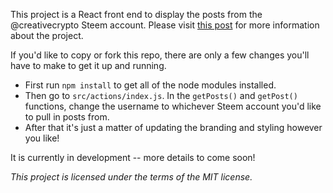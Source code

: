 This project is a React front end to display the posts from the @creativecrypto Steem account. Please visit [this post](https://steemit.com/creativecrypto/@sndbox/announcing-the-creative-crypto-a-journal-for-makers-innovators-and-blockchain-creativity) for more information about the project.

If you'd like to copy or fork this repo, there are only a few changes you'll have to make to get it up and running. 

- First run `npm install` to get all of the node modules installed. 
- Then go to `src/actions/index.js`. In the `getPosts()` and `getPost()` functions, change the username to whichever Steem account you'd like to pull in posts from.
- After that it's just a matter of updating the branding and styling however you like!

It is currently in development -- more details to come soon!

_This project is licensed under the terms of the MIT license._

